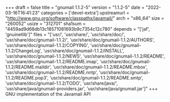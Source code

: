 +++
draft = false
title = "gnumail 1.1.2-5"
version = "1.1.2-5"
date = "2022-03-16T16:41:23"
categories = ['devel-extra']
upstreamurl = "http://www.gnu.org/software/classpathx/javamail/"
arch = "x86_64"
size = "260052"
usize = "312701"
sha1sum = "4459ad9d68db13c18571081693b9c7354c12c780"
depends = "['jaf', 'gnuinetlib']"
files = "['usr/', 'usr/share/', 'usr/share/doc/', 'usr/share/doc/gnumail-1.1.2/', 'usr/share/doc/gnumail-1.1.2/AUTHORS', 'usr/share/doc/gnumail-1.1.2/COPYING', 'usr/share/doc/gnumail-1.1.2/ChangeLog', 'usr/share/doc/gnumail-1.1.2/INSTALL', 'usr/share/doc/gnumail-1.1.2/NEWS', 'usr/share/doc/gnumail-1.1.2/README', 'usr/share/doc/gnumail-1.1.2/README.imap', 'usr/share/doc/gnumail-1.1.2/README.maildir', 'usr/share/doc/gnumail-1.1.2/README.mbox', 'usr/share/doc/gnumail-1.1.2/README.nntp', 'usr/share/doc/gnumail-1.1.2/README.pop3', 'usr/share/doc/gnumail-1.1.2/README.smtp', 'usr/share/doc/gnumail-1.1.2/TODO', 'usr/share/java/', 'usr/share/java/gnumail-providers.jar', 'usr/share/java/gnumail.jar']"
+++
GNU implementation of the Javamail API
